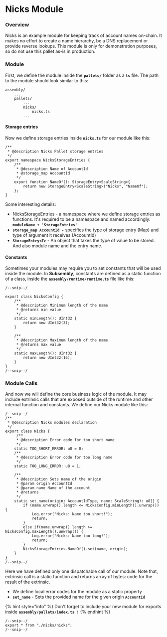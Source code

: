 # Nicks Module

### Overview

Nicks is an example module for keeping track of account names on-chain. It makes no effort to create a name hierarchy, be a DNS replacement or provide reverse lookups. This module is only for demonstration purposes, so do not use this pallet as-is in production.

### Module

First, we define the module inside the **`pallets/`** folder as a **`ts`** file. The path to the module should look similar to this:

```text
assembly/
    ...
    pallets/
        ...
        nicks/
            nicks.ts
        ...
```

#### Storage entries

Now we define storage entries inside **`nicks.ts`** for our module like this:

```text
/**
 * @description Nicks Pallet storage entries
 */
export namespace NicksStorageEntries {
    /**
     * @description Name of AccountId
     * @storage_map AccountId
     */
    export function NameOf(): StorageEntry<ScaleString>{
        return new StorageEntry<ScaleString>("Nicks", "NameOf");
    };
}
```

Some interesting details:

* NicksStorageEntries - a namespace where we define storage entries as functions. It's required to be a namespace and named accordingly: **`moduleName + 'StorageEntries'`**
* **`storage_map AccountId -`** specifies the type of storage entry \(Map\) and type of argument it receives \(AccountId\)
* **`StorageEntry<T>`** - An object that takes the type of value to be stored. And also module name and the entry name.

#### Constants

Sometimes your modules may require you to set constants that will be used inside the module. In **Subsembly**, constants are defined as a static function of a class, inside the  **`assembly/runtime/runtime.ts`** file like this:

```text
/--snip--/

export class NicksConfig {
    /**
     * @description Minimum length of the name
     * @returns min value
     */
    static minLength(): UInt32 {
        return new UInt32(3);
    }

    /**
     * @description Maximum length of the name
     * @returns max value
     */
    static maxLength(): UInt32 {
        return new UInt32(16);
    }
}
/--snip--/
```

### Module Calls

And now we will define the core business logic of the module. It may include extrinsic calls that are exposed outside of the runtime and other internal function and constants. We define our Nicks module like this:

```text
/--snip--/
/**
 * @description Nicks modules declaration
 */
export class Nicks {
     /**
     * @description Error code for too short name
     */
    static TOO_SHORT_ERROR: u8 = 0;
    /**
     * @description Error code for too long name
     */
    static TOO_LONG_ERROR: u8 = 1;
    
    /**
     * @description Sets name of the origin
     * @param origin AccountId
     * @param name Name of the account
     * @returns 
     */
    static set_name(origin: AccountIdType, name: ScaleString): u8[] {
        if (name.unwrap().length <= NicksConfig.minLength().unwrap()) {
            Log.error("Nicks: Name too short!");
            return;
        }
        else if(name.unwrap().length >= NicksConfig.maxLength().unwrap()) {
            Log.error("Nicks: Name too long!");
            return;
        }
        NicksStorageEntries.NameOf().set(name, origin);
    }
}
/--snip--/
```

Here we have defined only one dispatchable call of our module. Note that, extrinsic call is a static function and returns array of bytes: code for the result of the extrinsic.

* We define local error codes for the module as a static property
* **`set_name`** - Sets the provided name for the given origin **`AccountId`**

{% hint style="info" %}
Don't forget to include your new module for exports inside **`assembly/pallets/index.ts !`**
{% endhint %}

```text
/--snip--/
export * from "./nicks/nicks";
/--snip--/
```

